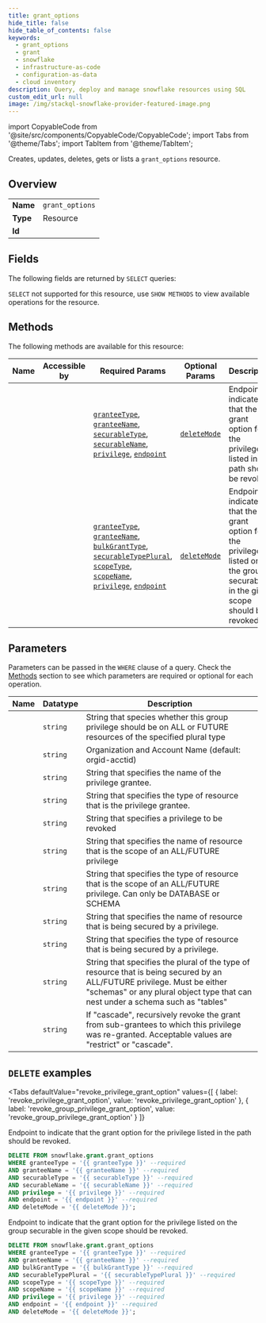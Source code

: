 ```yaml
--- 
title: grant_options
hide_title: false
hide_table_of_contents: false
keywords:
  - grant_options
  - grant
  - snowflake
  - infrastructure-as-code
  - configuration-as-data
  - cloud inventory
description: Query, deploy and manage snowflake resources using SQL
custom_edit_url: null
image: /img/stackql-snowflake-provider-featured-image.png
---
```


import CopyableCode from '@site/src/components/CopyableCode/CopyableCode';
import Tabs from '@theme/Tabs';
import TabItem from '@theme/TabItem';

Creates, updates, deletes, gets or lists a <code>grant_options</code> resource.

## Overview
<table><tbody>
<tr><td><b>Name</b></td><td><code>grant_options</code></td></tr>
<tr><td><b>Type</b></td><td>Resource</td></tr>
<tr><td><b>Id</b></td><td><CopyableCode code="snowflake.grant.grant_options" /></td></tr>
</tbody></table>

## Fields

The following fields are returned by `SELECT` queries:

`SELECT` not supported for this resource, use `SHOW METHODS` to view available operations for the resource.


## Methods

The following methods are available for this resource:

<table>
<thead>
    <tr>
    <th>Name</th>
    <th>Accessible by</th>
    <th>Required Params</th>
    <th>Optional Params</th>
    <th>Description</th>
    </tr>
</thead>
<tbody>
<tr>
    <td><a href="#revoke_privilege_grant_option"><CopyableCode code="revoke_privilege_grant_option" /></a></td>
    <td><CopyableCode code="delete" /></td>
    <td><a href="#parameter-granteeType"><code>granteeType</code></a>, <a href="#parameter-granteeName"><code>granteeName</code></a>, <a href="#parameter-securableType"><code>securableType</code></a>, <a href="#parameter-securableName"><code>securableName</code></a>, <a href="#parameter-privilege"><code>privilege</code></a>, <a href="#parameter-endpoint"><code>endpoint</code></a></td>
    <td><a href="#parameter-deleteMode"><code>deleteMode</code></a></td>
    <td>Endpoint to indicate that the grant option for the privilege listed in the path should be revoked.</td>
</tr>
<tr>
    <td><a href="#revoke_group_privilege_grant_option"><CopyableCode code="revoke_group_privilege_grant_option" /></a></td>
    <td><CopyableCode code="delete" /></td>
    <td><a href="#parameter-granteeType"><code>granteeType</code></a>, <a href="#parameter-granteeName"><code>granteeName</code></a>, <a href="#parameter-bulkGrantType"><code>bulkGrantType</code></a>, <a href="#parameter-securableTypePlural"><code>securableTypePlural</code></a>, <a href="#parameter-scopeType"><code>scopeType</code></a>, <a href="#parameter-scopeName"><code>scopeName</code></a>, <a href="#parameter-privilege"><code>privilege</code></a>, <a href="#parameter-endpoint"><code>endpoint</code></a></td>
    <td><a href="#parameter-deleteMode"><code>deleteMode</code></a></td>
    <td>Endpoint to indicate that the grant option for the privilege listed on the group securable in the given scope should be revoked.</td>
</tr>
</tbody>
</table>

## Parameters

Parameters can be passed in the `WHERE` clause of a query. Check the [Methods](#methods) section to see which parameters are required or optional for each operation.

<table>
<thead>
    <tr>
    <th>Name</th>
    <th>Datatype</th>
    <th>Description</th>
    </tr>
</thead>
<tbody>
<tr id="parameter-bulkGrantType">
    <td><CopyableCode code="bulkGrantType" /></td>
    <td><code>string</code></td>
    <td>String that species whether this group privilege should be on ALL or FUTURE resources of the specified plural type</td>
</tr>
<tr id="parameter-endpoint">
    <td><CopyableCode code="endpoint" /></td>
    <td><code>string</code></td>
    <td>Organization and Account Name (default: orgid-acctid)</td>
</tr>
<tr id="parameter-granteeName">
    <td><CopyableCode code="granteeName" /></td>
    <td><code>string</code></td>
    <td>String that specifies the name of the privilege grantee.</td>
</tr>
<tr id="parameter-granteeType">
    <td><CopyableCode code="granteeType" /></td>
    <td><code>string</code></td>
    <td>String that specifies the type of resource that is the privilege grantee.</td>
</tr>
<tr id="parameter-privilege">
    <td><CopyableCode code="privilege" /></td>
    <td><code>string</code></td>
    <td>String that specifies a privilege to be revoked</td>
</tr>
<tr id="parameter-scopeName">
    <td><CopyableCode code="scopeName" /></td>
    <td><code>string</code></td>
    <td>String that specifies the name of resource that is the scope of an ALL/FUTURE privilege</td>
</tr>
<tr id="parameter-scopeType">
    <td><CopyableCode code="scopeType" /></td>
    <td><code>string</code></td>
    <td>String that specifies the type of resource that is the scope of an ALL/FUTURE privilege. Can only be DATABASE or SCHEMA</td>
</tr>
<tr id="parameter-securableName">
    <td><CopyableCode code="securableName" /></td>
    <td><code>string</code></td>
    <td>String that specifies the name of resource that is being secured by a privilege.</td>
</tr>
<tr id="parameter-securableType">
    <td><CopyableCode code="securableType" /></td>
    <td><code>string</code></td>
    <td>String that specifies the type of resource that is being secured by a privilege.</td>
</tr>
<tr id="parameter-securableTypePlural">
    <td><CopyableCode code="securableTypePlural" /></td>
    <td><code>string</code></td>
    <td>String that specifies the plural of the type of resource that is being secured by an ALL/FUTURE privilege. Must be either &quot;schemas&quot; or any plural object type that can nest under a schema such as &quot;tables&quot;</td>
</tr>
<tr id="parameter-deleteMode">
    <td><CopyableCode code="deleteMode" /></td>
    <td><code>string</code></td>
    <td>If &quot;cascade&quot;, recursively revoke the grant from sub-grantees to which this privilege was re-granted. Acceptable values are &quot;restrict&quot; or &quot;cascade&quot;.</td>
</tr>
</tbody>
</table>

## `DELETE` examples

<Tabs
    defaultValue="revoke_privilege_grant_option"
    values={[
        { label: 'revoke_privilege_grant_option', value: 'revoke_privilege_grant_option' },
        { label: 'revoke_group_privilege_grant_option', value: 'revoke_group_privilege_grant_option' }
    ]}
>
<TabItem value="revoke_privilege_grant_option">

Endpoint to indicate that the grant option for the privilege listed in the path should be revoked.

```sql
DELETE FROM snowflake.grant.grant_options
WHERE granteeType = '{{ granteeType }}' --required
AND granteeName = '{{ granteeName }}' --required
AND securableType = '{{ securableType }}' --required
AND securableName = '{{ securableName }}' --required
AND privilege = '{{ privilege }}' --required
AND endpoint = '{{ endpoint }}' --required
AND deleteMode = '{{ deleteMode }}';
```
</TabItem>
<TabItem value="revoke_group_privilege_grant_option">

Endpoint to indicate that the grant option for the privilege listed on the group securable in the given scope should be revoked.

```sql
DELETE FROM snowflake.grant.grant_options
WHERE granteeType = '{{ granteeType }}' --required
AND granteeName = '{{ granteeName }}' --required
AND bulkGrantType = '{{ bulkGrantType }}' --required
AND securableTypePlural = '{{ securableTypePlural }}' --required
AND scopeType = '{{ scopeType }}' --required
AND scopeName = '{{ scopeName }}' --required
AND privilege = '{{ privilege }}' --required
AND endpoint = '{{ endpoint }}' --required
AND deleteMode = '{{ deleteMode }}';
```
</TabItem>
</Tabs>
